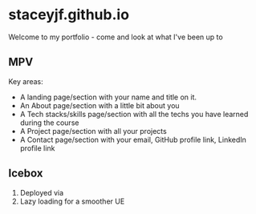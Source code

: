 # staceyjf.github.io

Welcome to my portfolio - come and look at what I've been up to

## MPV

<!-- - Public repository on GitHub
- README.md with a short intro to the project.
- Considerations
  - SCSS for styling.
  - B.E.M as a naming convention.
  - Responsiveness is vital -->

Key areas:

- A landing page/section with your name and title on it.
- An About page/section with a little bit about you
- A Tech stacks/skills page/section with all the techs you have learned during the course
- A Project page/section with all your projects
- A Contact page/section with your email, GitHub profile link, LinkedIn profile link

## Icebox

1. Deployed via
2. Lazy loading for a smoother UE
